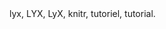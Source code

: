 <title>Tutoriel pour l'utilisation de knitr dans LyX.</title>
lyx, LYX, LyX, knitr, tutoriel, tutorial.
